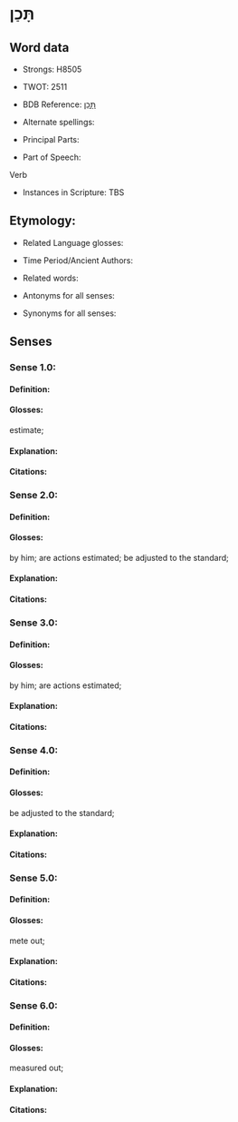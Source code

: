 # תָּכַן

<!-- Status: S2="NeedsEdits" -->
<!-- Lexica used for edits:   -->

## Word data

* Strongs: H8505

* TWOT: 2511

* BDB Reference: [תָּכַן](rc://en/bdb/dict/w.aq.aa)

* Alternate spellings:

* Principal Parts:

* Part of Speech:

Verb

* Instances in Scripture: TBS

## Etymology:

* Related Language glosses:

* Time Period/Ancient Authors:

* Related words:

* Antonyms for all senses:

* Synonyms for all senses:

## Senses

### Sense 1.0:

#### Definition:

#### Glosses:

estimate; 

#### Explanation:

#### Citations:



### Sense 2.0:

#### Definition:

#### Glosses:

by him; are actions estimated; be adjusted to the standard; 

#### Explanation:

#### Citations:



### Sense 3.0:

#### Definition:

#### Glosses:

by him; are actions estimated; 

#### Explanation:

#### Citations:



### Sense 4.0:

#### Definition:

#### Glosses:

be adjusted to the standard; 

#### Explanation:

#### Citations:



### Sense 5.0:

#### Definition:

#### Glosses:

mete out; 

#### Explanation:

#### Citations:



### Sense 6.0:

#### Definition:

#### Glosses:

measured out; 

#### Explanation:

#### Citations:



